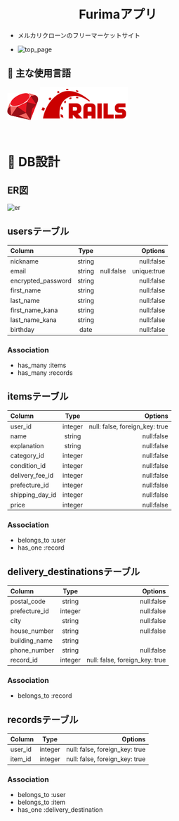 
<h1 align="center"> Furimaアプリ</h1>

- メルカリクローンのフリーマーケットサイト

- ![top_page](https://gyazo.com/a4db61709d44f73746dba48bafe0b8cf/raw)


## :paperclip: 主な使用言語
<a><img src="images/../app/assets/images/ruby.png" width="70px;" /></a> <!-- rubyのロゴ -->
<a><img src="images/../app/assets/images/rails.png" width="200px;" /></a> <!-- railsロゴ -->

<br>

# :page_facing_up: DB設計

## ER図
![er](https://gyazo.com/74b1f167872e0e5e4d44f46fd1c9570f/raw)

## usersテーブル

| Column | Type | Options |
| :--- | :---: | ---: |
| nickname | string | null:false |
| email | string | null:false　unique:true |
| encrypted_password | string | null:false |
| first_name | string | null:false |
| last_name | string | null:false |
| first_name_kana | string | null:false |
| last_name_kana | string | null:false |
| birthday | date| null:false |

### Association
 - has_many :items
 - has_many :records
   



## itemsテーブル

| Column | Type | Options |
| :--- | :---: | ---: |
| user_id | integer | null: false, foreign_key: true |
| name | string | null:false |
| explanation | string | null:false |
| category_id | integer | null:false |
| condition_id | integer | null:false |
| delivery_fee_id | integer | null:false |
| prefecture_id | integer | null:false |
| shipping_day_id | integer | null:false |
| price | integer | null:false |

 ### Association
 - belongs_to :user
 - has_one :record



## delivery_destinationsテーブル

| Column | Type | Options |
| :--- | :---: | ---: |
| postal_code | string | null:false |
| prefecture_id | integer | null:false |
| city | string | null:false |
| house_number | string | null:false |
| building_name | string |  |
| phone_number | string | null:false |
| record_id | integer | null: false, foreign_key: true |
 ### Association
- belongs_to :record
     




## recordsテーブル

| Column | Type | Options |
| :--- | :---: | ---: |
| user_id | integer |  null: false, foreign_key: true |
| item_id | integer |  null: false, foreign_key: true |

### Association
- belongs_to :user
- belongs_to :item
- has_one :delivery_destination